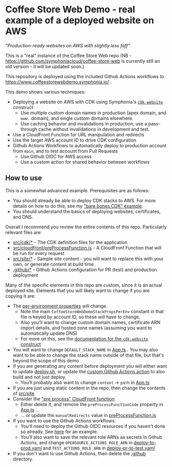 # Coffee Store Web Demo - real example of a deployed website on AWS

_"Production-ready websites on AWS with slightly less faff"_

This is a "real" instance of the Coffee Store Web repo (NB - https://github.com/symphoniacloud/coffee-store-web is currently still an old version - it will be updated soon.)

This repository is deployed using the included Github Actions workflows to https://www.coffeestorewebdemo.symphonia.io/ .

This demo shows various techniques:

* Deploying a website on AWS with CDK using Symphonia's [`cdk-website`](https://github.com/symphoniacloud/cdk-website) construct
    * Use multiple custom domain names in production (apex domain, and `www.` domain), and single custom domains elsewhere.
    * Use caching behavior and invalidations in production; use a pass-through cache without invalidations in development and test.
* Use a CloudFront Function for URL manipulation and redirects
* Use the target AWS account ID to drive CDK configuration
* Github Actions Workflows to automatically deploy to production account from `main`, and to test account from Pull Requests
    * Use Github OIDC for AWS access
    * Use a custom action for shared behavior between workflows

## How to use

This is a somewhat advanced example. Prerequisites are as follows:

* You should already be able to deploy CDK stacks to AWS. For more details on how to do this, see my ["bare bones CDK" example](https://github.com/symphoniacloud/cdk-bare-bones).
* You should understand the basics of deploying websites, certificates, and DNS.

Overall I recommend you review the entire contents of this repo. Particularly relevant files are:

* [src/cdk/*](src/cdk) - The CDK definition files for the application
* [src/cloudfront/preProcessFunction.js](src/cloudfront/preProcessFunction.js) - A CloudFront Function that will be run for every request
* [src/site/*](src/site) - Sample site content - you will want to replace this with your own, or generate content at build time
* [.github/*](.github) - Github Actions configuration for PR (test) and production deployment

Many of the specific elements in this repo are custom, since it is an actual deployed site. Elements that you will likely want to change if you are copying it are:

* The [per-environment properties](src/cdk/envProps.ts) will change. 
  * Note the main `CoffeeStoreWebDemoStackPropsPerEnv` constant in that file is keyed by account ID, so these will have to change.
  * Also you'll want to change custom domain names, certificate ARN import details, and hosted zone names (assuming you want to automatically update DNS)
  * For more on this, see the [documentation for the `cdk-website` construct](https://github.com/symphoniacloud/cdk-website)
* You will want to change `DEFAULT_STACK_NAME` in [App.ts](src/cdk/App.ts) . You may also want to be able to change the stack name outside of that file, but that's beyond the scope of this demo
* If you are generating any content before deployment you will either want to update [deploy.sh](deploy.sh), or update the [custom Github Actions action](.github/actions/deploy/action.yaml) to also build and not just deploy.
  * You'll probably also want to change `content` -> `path` in [App.ts](src/cdk/App.ts)
* If you are just using static content in the repo, then change the contents of [src/site](src/site)
* Consider the ["pre process" CloudFront function](src/cloudfront/preProcessFunction.js):
  * Either delete it, and remove the `preProcessFunctionCode` property in [App.ts](src/cdk/App.ts) ...
  * ... or update the `manualRedirects` value in [preProcessFunction.js](src/cloudfront/preProcessFunction.js)
* If you want to use the Github Actions workflows:
  * You'll need to deploy the Github OIDC resources if you haven't done so already. See [here](https://github.com/symphoniacloud/coffee-store-v2/tree/main/github-actions-prereqs) for an example.
  * You'll also want to save the relevant role ARNs as secrets in Github Actions, and change `OPENSOURCE_ACTIONS_ROLE_ARN` in [deploy-to-prod.yaml](.github/workflows/deploy-to-prod.yaml) and `TEST_ACTIONS_ROLE_ARN` in [deploy-pr-to-test.yaml](.github/workflows/deploy-pr-to-test.yaml)
* If you don't want to use Github Actions, then delete the [.github](.github) directory.